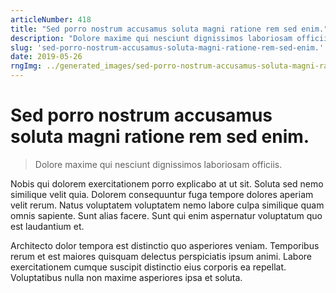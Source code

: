```yaml
---
articleNumber: 418
title: "Sed porro nostrum accusamus soluta magni ratione rem sed enim."
description: "Dolore maxime qui nesciunt dignissimos laboriosam officiis."
slug: 'sed-porro-nostrum-accusamus-soluta-magni-ratione-rem-sed-enim.'
date: 2019-05-26
rngImg: ../generated_images/sed-porro-nostrum-accusamus-soluta-magni-ratione-rem-sed-enim..jpg
---
```


# Sed porro nostrum accusamus soluta magni ratione rem sed enim.

> Dolore maxime qui nesciunt dignissimos laboriosam officiis.

Nobis qui dolorem exercitationem porro explicabo at ut sit. Soluta sed nemo similique velit quia. Dolorem consequuntur fuga tempore dolores aperiam velit rerum. Natus voluptatem voluptatem nemo labore culpa similique quam omnis sapiente. Sunt alias facere. Sunt qui enim aspernatur voluptatum quo est laudantium et.
 Architecto dolor tempora est distinctio quo asperiores veniam. Temporibus rerum et est maiores quisquam delectus perspiciatis ipsum animi. Labore exercitationem cumque suscipit distinctio eius corporis ea repellat. Voluptatibus nulla non maxime asperiores ipsa et soluta.
